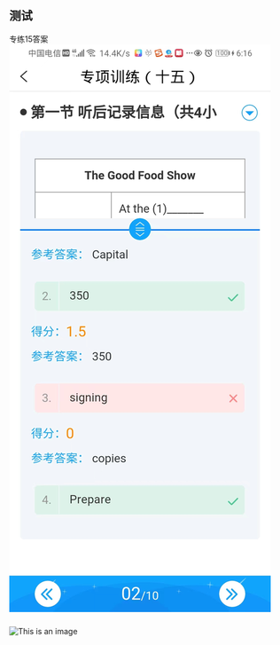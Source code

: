 ## 测试
专练15答案
![This is an image](https://github.com/Observer23333/Database1/blob/main/%E5%BE%AE%E4%BF%A1%E5%9B%BE%E7%89%87_20220605181721.jpg)

### 



![This is an image](https://myoctocat.com/assets/images/base-octocat.svg)

